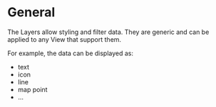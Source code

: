 # General

The Layers allow styling and filter data. They are generic and can be applied to any View that support them.

For example, the data can be displayed as:
- text
- icon
- line
- map point
- ...

